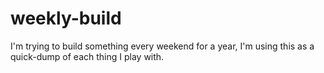 # weekly-build
I'm trying to build something every weekend for a year, I'm using this as a quick-dump of each thing I play with.
